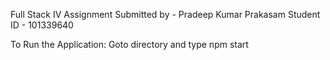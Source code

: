 Full Stack IV Assignment
Submitted by - Pradeep Kumar Prakasam
Student ID - 101339640

To Run the Application: Goto directory and type npm start